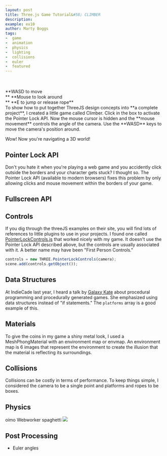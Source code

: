 ```yaml
---
layout: post
title: Three.js Game Tutorial&#58; CLIMBER
description:
example: ex10
author: Marty Boggs
tags:
-  game
-  animation
-  physics
-  lighting
-  collisions
-  euler
-  featured
---
```

<br>
<br>
**WASD to move<br>**
**Mouse to look around<br>**
**E to jump or release rope**
<div id="info"></div>
To show how to put together ThreeJS design concepts into **a complete project**, I created a little game called Climber. Click in the box to activate the Pointer Lock API. Now the mouse cursor is hidden and the **mouse movement** controls the angle of the camera. Use the **WASD** keys to move the camera's position around.

Wow! Now you're navigating a 3D world!

## Pointer Lock API

Don't you hate it when you're playing a web game and you accidently click outside the borders and your character gets stuck? I thought so. The Pointer Lock API (available to modern browsers) fixes this problem by only allowing clicks and mouse movement within the borders of your game.

## Fullscreen API

## Controls

If you dig through the threeJS examples on their site, you will find lots of references to little plugins to use in your projects. I found one called <a href="https://threejs.org/examples/js/controls/PointerLockControls.js" target="_blank" rel="nofollow">PointerLockControls.js</a> that worked nicely with my game. It doesn't use the Pointer Lock API described above, but the controls are usually associated with it. A better name may have been "First Person Controls."

```javascript
controls = new THREE.PointerLockControls(camera);
scene.add(controls.getObject());
```

## Data Structures

At IndieCade last year, I heard a talk by <a href="http://www.galaxykate.com/" target="_blank" rel="nofollow">Galaxy Kate</a> about procedural programming and procedurally generated games. She emphasized using data structures instead of "if statements." The `platforms` array is a good example of this.

## Materials

To give the coins in my game a shiny metal look, I used a MeshPhongMaterial with an environment map or envmap. An environment map is 6 images that represent the environment to create the illusion that the material is reflecting its surroundings.

## Collisions

Collisions can be costly in terms of performance. To keep things simple, I considered the camera to be a single point and platforms and ropes to be boxes.

## Physics

oimo Webworker
spaghetti <img src="{{site.url}}/images/spaghetti.jpg">

## Post Processing

<script src="http://threejs.org/examples/js/shaders/CopyShader.js"></script>
<script src="http://threejs.org/examples/js/shaders/DotScreenShader.js"></script>
<script src="http://threejs.org/examples/js/shaders/RGBShiftShader.js"></script>
<script src="http://threejs.org/examples/js/postprocessing/EffectComposer.js"></script>
<script src="http://threejs.org/examples/js/postprocessing/RenderPass.js"></script>
<script src="http://threejs.org/examples/js/postprocessing/MaskPass.js"></script>
<script src="http://threejs.org/examples/js/postprocessing/ShaderPass.js"></script>
<script src="{{site.url}}/js/lib/PointerLockControls.js"></script>
<!-- 			// // platforms have static bounding boxes.. need to be generated once?
			// firstBB = new THREE.Box3().setFromObject(firstObject);
			// secondBB = new THREE.Box3().setFromObject(secondObject);
			// var collision = firstBB.isIntersectionBox(secondBB);
	// gravity
	// -9.8m/s/s /60/60
	// -0.00272m/f/f
	// -0.00272u/f/f
	// max = -54m/s
	// max = -0.9 u/f
	// jump (TODO: make jump change based on hold length)
	// TODO: stepping off ledge, disable jumping
	// TODO: remove diagonal bug
-->
* Euler angles
